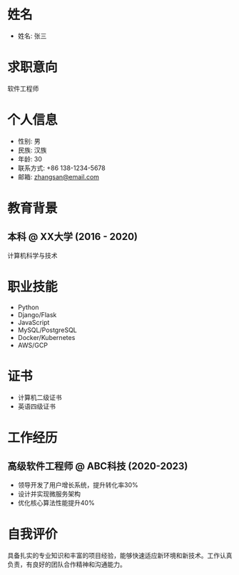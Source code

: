 # 姓名
- 姓名: 张三

# 求职意向
软件工程师

# 个人信息
- 性别: 男
- 民族: 汉族
- 年龄: 30
- 联系方式: +86 138-1234-5678
- 邮箱: zhangsan@email.com

# 教育背景
## 本科 @ XX大学 (2016 - 2020)
计算机科学与技术

# 职业技能
- Python
- Django/Flask
- JavaScript
- MySQL/PostgreSQL
- Docker/Kubernetes
- AWS/GCP

# 证书
- 计算机二级证书
- 英语四级证书

# 工作经历
## 高级软件工程师 @ ABC科技 (2020-2023)
- 领导开发了用户增长系统，提升转化率30%
- 设计并实现微服务架构
- 优化核心算法性能提升40%


# 自我评价
具备扎实的专业知识和丰富的项目经验，能够快速适应新环境和新技术。工作认真负责，有良好的团队合作精神和沟通能力。